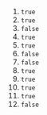 1. `true`
2. `true`
3. `false`
4. `true`
5. `true`
6. `false`
7. `false`
8. `true`
9. `true`
10. `true`
11. `true`
12. `false`
